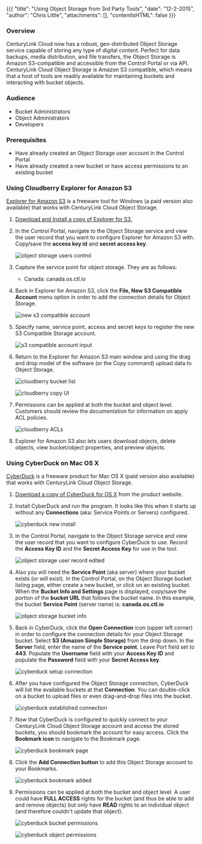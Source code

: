 {{{
  "title": "Using Object Storage from 3rd Party Tools",
  "date": "12-2-2015",
  "author": "Chris Little",
  "attachments": [],
  "contentIsHTML": false
}}}

### Overview
CenturyLink Cloud now has a robust, geo-distributed Object Storage service capable of storing any type of digital content. Perfect for data backups, media distribution, and file transfers, the Object Storage is Amazon S3-compatible and accessible from the Control Portal or via API. CenturyLink Cloud Object Storage is Amazon S3 compatible, which means that a host of tools are readily available for maintaining buckets and interacting with bucket objects.

### Audience
* Bucket Administrators
* Object Administrators
* Developers

### Prerequisites
* Have already created an Object Storage user account in the Control Portal
* Have already created a new bucket or have access permissions to an existing bucket

### Using Cloudberry Explorer for Amazon S3
[Explorer for Amazon S3](//www.cloudberrylab.com/) is a freeware tool for Windows (a paid version also available) that works with CenturyLink Cloud Object Storage.

1. [Download and Install a copy of Explorer for S3.](//www.cloudberrylab.com/free-amazon-s3-explorer-cloudfront-IAM.aspx)

2. In the Control Portal, navigate to the Object Storage service and view the user record that you want to configure Explorer for Amazon S3 with. Copy/save the **access key id** and **secret access key**.

    ![object storage users control](../images/using-object-storage-from-3rd-party-tools-06.png)

3. Capture the service point for object storage.  They are as follows:

    * Canada: canada.os.ctl.io

4. Back in Explorer for Amazon S3, click the **File, New S3 Compatible Account** menu option in order to add the connection details for Object Storage.

    ![new s3 compatible account](../images/using-object-storage-from-3rd-party-tools-01.png)

5. Specify name, service point, access and secret keys to register the new S3 Compatible Storage account.

    ![s3 compatible account input](../images/using-object-storage-from-3rd-party-tools-02.png)

6. Return to the Explorer for Amazon S3 main window and using the drag and drop model of the software (or the Copy command) upload data to Object Storage.

    ![cloudberry bucket list](../images/using-object-storage-from-3rd-party-tools-03.png)

    ![cloudberry copy UI](../images/using-object-storage-from-3rd-party-tools-04.png)

7. Permissions can be applied at both the bucket and object level. Customers should review the documentation for information on apply ACL policies.

    ![cloudberry ACLs](../images/using-object-storage-from-3rd-party-tools-05.png)

8. Explorer for Amazon S3 also lets users download objects, delete objects, view bucket/object properties, and preview objects.

### Using CyberDuck on Mac OS X
[CyberDuck](//cyberduck.io/?l=en) is a freeware product for Mac OS X (paid version also available) that works with CenturyLink Cloud Object Storage.

1. [Download a copy of CyberDuck for OS X](//update.cyberduck.io/Cyberduck-4.7.2.zip) from the product website.

2. Install CyberDuck and run the program. It looks like this when it starts up without any **Connections** (aka: Service Points or Servers) configured.

    ![cyberduck new install](../images/cyberduck-new-install.png)

3. In the Control Portal, navigate to the Object Storage service and view the user record that you want to configure CyberDuck to use. Record the **Access Key ID** and the **Secret Access Key** for use in the tool.

    ![object storage user record edited](../images/object-storage-user-record-edited.png)

4. Also you will need the **Service Point** (aka server) where your bucket exists (or will exist). In the Control Portal, on the Object Storage bucket listing page, either create a new bucket, or click on an existing bucket. When the **Bucket Info and Settings** page is displayed, copy/save the portion of the **bucket URL** that follows the bucket name. In this example, the bucket **Service Point** (server name) is: **canada.os.ctl.io**

    ![object storage bucket info](../images/object-storage-bucket-info-and-settings.png)

5. Back in CyberDuck, click the **Open Connection** icon (upper left corner) in order to configure the connection details for your Object Storage bucket. Select **S3 (Amazon Simple Storage)** from the drop down. In the **Server** field, enter the name of the **Service point**. Leave Port field set to **443**. Populate the **Username** field with your **Access Key ID** and populate the **Password** field with your **Secret Access key**.

    ![cyberduck setup connection](../images/cyberduck-setup-connection.png)

6. After you have configured the Object Storage connection, CyberDuck will list the available buckets at that **Connection**. You can double-click on a bucket to upload files or even drag-and-drop files into the bucket.

    ![cyberduck established connection](../images/cyberduck-established-connection.png)

7. Now that CyberDuck is configured to quickly connect to your CenturyLink Cloud Object Storage account and access the stored buckets, you should bookmark the account for easy access. Click the **Bookmark icon** to navigate to the Bookmark page.

    ![cyberduck bookmark page](../images/cyberduck-bookmark-page.png)

8. Click the **Add Connection button** to add this Object Storage account to your Bookmarks.

    ![cyberduck bookmark added](../images/cyberduck-bookmark-added.png)

9. Permissions can be applied at both the bucket and object level. A user could have **FULL ACCESS** rights for the bucket (and thus be able to add and remove objects) but only have **READ** rights to an individual object (and therefore couldn't update that object).

    ![cyberduck bucket permissions](../images/cyberduck-bucket-permissions.png)

    ![cyberduck object permissions](../images/cyberduck-object-permissions.png)
